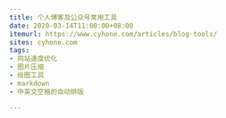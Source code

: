```yaml
---
title: 个人博客及公众号常用工具
date: 2020-03-14T11:00:00+08:00
itemurl: https://www.cyhone.com/articles/blog-tools/
sites: cyhone.com
tags:
- 网站速度优化
- 图片压缩
- 绘图工具
- markdown
- 中英文空格的自动排版

---
```

